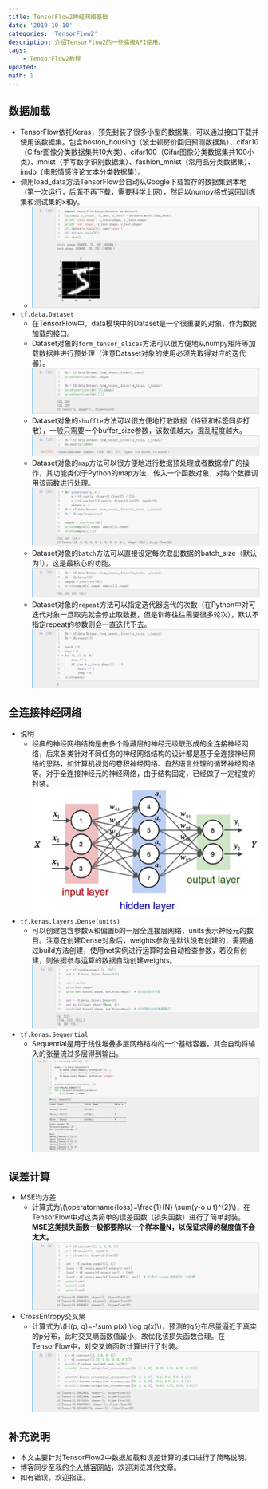 ```yaml
---
title: TensorFlow2神经网络基础
date: '2019-10-10'
categories: 'TensorFlow2'
description: 介绍TensorFlow2的一些高级API使用。
tags: 
    - TensorFlow2教程
updated: 
math: 1
---
```


## 数据加载
- TensorFlow依托Keras，预先封装了很多小型的数据集，可以通过接口下载并使用该数据集。包含boston_housing（波士顿房价回归预测数据集）、cifar10（Cifar图像分类数据集共10大类）、cifar100（Cifar图像分类数据集共100小类）、mnist（手写数字识别数据集）、fashion_mnist（常用品分类数据集）、imdb（电影情感评论文本分类数据集）。
- 调用load_data方法TensorFlow会自动从Google下载暂存的数据集到本地（第一次运行，后面不再下载，需要科学上网），然后以numpy格式返回训练集和测试集的x和y。
  - ![](/asset/2019-10-10/mnist.png)
- `tf.data.Dataset`
  - 在TensorFlow中，data模块中的Dataset是一个很重要的对象，作为数据加载的接口。
  - Dataset对象的`form_tensor_slices`方法可以很方便地从numpy矩阵等加载数据并进行预处理（注意Dataset对象的使用必须先取得对应的迭代器）。![](/asset/2019-10-10/from_tensor_slices.png)
  - Dataset对象的`shuffle`方法可以很方便地打散数据（特征和标签同步打散），一般只需要一个buffer_size参数，该数值越大，混乱程度越大。![](/asset/2019-10-10/shuffle.png)
  - Dataset对象的`map`方法可以很方便地进行数据预处理或者数据增广的操作，其功能类似于Python的map方法，传入一个函数对象，对每个数据调用该函数进行处理。![](/asset/2019-10-10/map.png)
  - Dataset对象的`batch`方法可以直接设定每次取出数据的batch_size（默认为1），这是最核心的功能。![](/asset/2019-10-10/batch.png)
  - Dataset对象的`repeat`方法可以指定迭代器迭代的次数（在Python中对可迭代对象一旦取完就会停止取数据，但是训练往往需要很多轮次），默认不指定repeat的参数则会一直迭代下去。![](/asset/2019-10-10/repeat.png)


## 全连接神经网络
- 说明
  - 经典的神经网络结构是由多个隐藏层的神经元级联形成的全连接神经网络，后来各类针对不同任务的神经网络结构的设计都是基于全连接神经网络的思路，如计算机视觉的卷积神经网络、自然语言处理的循环神经网络等。对于全连接神经元的神经网络，由于结构固定，已经做了一定程度的封装。![图片来源网络](/asset/2019-10-10/dense.png)
- `tf.keras.layers.Dense(units)`
  - 可以创建包含参数w和偏置b的一层全连接层网络，units表示神经元的数目。注意在创建Dense对象后，weights参数是默认没有创建的，需要通过build方法创建，使用net实例进行运算时会自动检查参数，若没有创建，则依据参与运算的数据自动创建weights。![](/asset/2019-10-10/net.png )
- `tf.keras.Sequential`
  - Sequential是用于线性堆叠多层网络结构的一个基础容器，其会自动将输入的张量流过多层得到输出。![](/asset/2019-10-10/sequential.png)


## 误差计算
- MSE均方差
  - 计算式为\\(\operatorname{loss}=\frac{1}{N} \sum(y-o u t)^{2}\\)，在TensorFlow中对这类简单的误差函数（损失函数）进行了简单封装。**MSE这类损失函数一般都要除以一个样本量N，以保证求得的梯度值不会太大。**![](/asset/2019-10-10/mse.png)
- CrossEntropy交叉熵
  - 计算式为\\(H(p, q)=-\sum p(x) \log q(x)\\)，预测的q分布尽量逼近于真实的p分布，此时交叉熵函数值最小，故优化该损失函数合理。在TensorFlow中，对交叉熵函数计算进行了封装。![](/asset/2019-10-10/cross_entropy.png)


## 补充说明
- 本文主要针对TensorFlow2中数据加载和误差计算的接口进行了简略说明。
- 博客同步至我的[个人博客网站](https://luanshiyinyang.github.io)，欢迎浏览其他文章。
- 如有错误，欢迎指正。